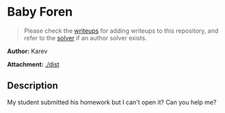 # Baby Foren

> Please check the [writeups](./writeups/) for adding writeups to this repository, and refer to the [solver](./solver/) if an author solver exists.

**Author:** Karev

**Attachment:** [./dist](./dist)


## Description
My student submitted his homework but I can't open it? Can you help me?
